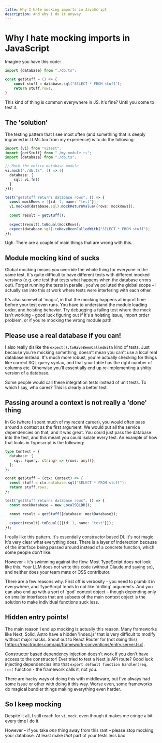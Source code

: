 ```yaml
---
title: Why I hate mocking imports in JavaScript
description: And why I do it anyway
---
```


# Why I hate mocking imports in JavaScript

Imagine you have this code:


```ts
import {database} from "./db.ts";

const getStuff = () => {
    const stuff = database.sql("SELECT * FROM stuff");
    return stuff.rows;
}
```

This kind of thing is common everywhere in JS. It's fine? Until you come to test it.

## The 'solution'

The testing pattern that I see most often (and something that is deeply ingrained in LLMs too from my experience) is to do the following:

```ts
import {vi} from "vitest";
import {getStuff} from "./my-module.ts";
import {database} from "./db.ts";

// Mock the entire database module
vi.mock("./db.ts", () => ({
  database: {
    sql: vi.fn()
  }
}));

test("getStuff returns database rows", () => {
  const mockRows = [{id: 1, name: "test"}];
  vi.mocked(database.sql).mockReturnValue({rows: mockRows});
  
  const result = getStuff();
  
  expect(result).toEqual(mockRows);
  expect(database.sql).toHaveBeenCalledWith("SELECT * FROM stuff");
});
```

Ugh. There are a couple of main things that are wrong with this.

## Module mocking kind of sucks

Global mocking means you override the whole thing for everyone in the same test. It's quite difficult to have different tests with different mocked versions (e.g. one test that tests what happens when the database errors out). Forget running the tests in parallel, you've polluted the global scope – I actually ran into this at work where tests were interfering with each other.

It's also somewhat 'magic', in that the mocking happens at import time before your test even runs. You have to understand the module loading order, and hoisting behavior. Try debugging a failing test where the mock isn't working - good luck figuring out if it's a hoisting issue, import order problem, or if you're mocking the wrong module path.

## Please use a real database if you can!

I also really dislike the `expect().toHaveBeenCalledWith` kind of tests. Just because you're mocking something, doesn't mean you can't use a local real database instead. It's much more robust, you're actually checking for things like correct SQL query syntax, and that your table has the right number of columns etc. Otherwise you'll essentially end up re-implementing a shitty version of a database.

Some people would call these integration tests instead of unit tests. To which I say, who cares? This is clearly a better test.

## Passing around a context is not really a 'done' thing

In Go (where I spent much of my recent career), you would often pass around a context as the first argument. We would put all the service dependencies on that, and it was great. You could just pass the database into the test, and this meant you could isolate every test. An example of how that looks in Typescript is the following:

```ts
type Context = {
  database: {
    sql: (query: string) => {rows: any[]};
  };
};

const getStuff = (ctx: Context) => {
  const stuff = ctx.database.sql("SELECT * FROM stuff");
  return stuff.rows;
};

test("getStuff returns database rows", () => {
  const mockDatabase = new LocalSQLDB();
  
  const result = getStuff({database: mockDatabase});
  
  expect(result).toEqual([{id: 1, name: "test"}]);
});
```

I really like this pattern. It's essentially constructor based DI. It's not magic. It's very clear what everything does. There is a layer of inderection because of the interface being passed around instead of a concrete function, which some people don't like. 

However – it's swimming against the flow. Most TypeScript does *not* look like this. Your LLM does not write this code (without Claude.md saying so), and neither does your team mate or OSS contributor.

 There are a few reasons why. First off is verbosity - you need to plumb it in everywhere, and TypeScript tends to not like 'drilling' arguments. And you can also end up with a sort of 'god' context object – though depending only on smaller interfaces that are subsets of the main context object is the solution to make individual functions suck less.

## Hidden entry points!

The main reason I end up mocking is actually this reason. Many frameworks like Next, Solid, Astro have a hidden 'index.js' that is very difficult to modify without major hacks. Shout out to React Router for (not doing this)[https://reactrouter.com/api/framework-conventions/entry.server.tsx].

Constructor based dependency injection doesn't work if you don't have access to the constructor! Ever tried to test a Next.js API route? Good luck injecting dependencies into that `export default function handler(req, res)` function - the framework calls it, not you.

There are hacky ways of doing this with middleware, but I've always had some issue or other with doing it this way. Worse even, some frameworks do magical bundler things making everything even harder.

## So I keep mocking

Despite it all, I still reach for `vi.mock`, even though it makes me cringe a bit every time I do it.

However – if you take *one* thing away from this rant – please stop mocking your database. At least make *that* part of your tests less bad.

